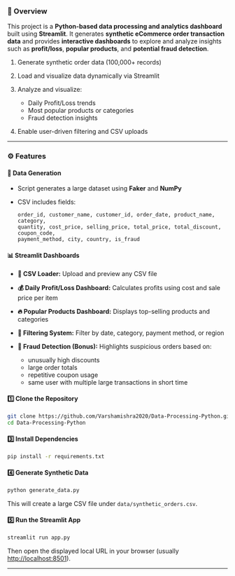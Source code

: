 ### 📄 Overview

This project is a **Python-based data processing and analytics dashboard** built using **Streamlit**.
It generates **synthetic eCommerce order transaction data** and provides **interactive dashboards** to explore and analyze insights such as **profit/loss**, **popular products**, and **potential fraud detection**.

1. Generate synthetic order data (100,000+ records)
2. Load and visualize data dynamically via Streamlit
3. Analyze and visualize:

   * Daily Profit/Loss trends
   * Most popular products or categories
   * Fraud detection insights
4. Enable user-driven filtering and CSV uploads

---

### ⚙️ Features

#### 🧩 Data Generation

* Script generates a large dataset using **Faker** and **NumPy**
* CSV includes fields:

  ```
  order_id, customer_name, customer_id, order_date, product_name, category,
  quantity, cost_price, selling_price, total_price, total_discount, coupon_code,
  payment_method, city, country, is_fraud
  ```

#### 📊 Streamlit Dashboards

* **📁 CSV Loader:** Upload and preview any CSV file
* **💰 Daily Profit/Loss Dashboard:** Calculates profits using cost and sale price per item
* **🔥 Popular Products Dashboard:** Displays top-selling products and categories
* **🎯 Filtering System:** Filter by date, category, payment method, or region
* **🚨 Fraud Detection (Bonus):** Highlights suspicious orders based on:

  * unusually high discounts
  * large order totals
  * repetitive coupon usage
  * same user with multiple large transactions in short time


#### 1️⃣ Clone the Repository

```bash
git clone https://github.com/Varshamishra2020/Data-Processing-Python.git
cd Data-Processing-Python
```


#### 3️⃣ Install Dependencies

```bash
pip install -r requirements.txt
```

#### 4️⃣ Generate Synthetic Data

```bash
python generate_data.py
```

This will create a large CSV file under `data/synthetic_orders.csv`.

#### 5️⃣ Run the Streamlit App

```bash
streamlit run app.py
```

Then open the displayed local URL in your browser (usually [http://localhost:8501](http://localhost:8501)).

---

